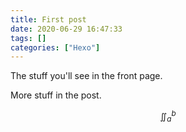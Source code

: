 ```yaml
---
title: First post
date: 2020-06-29 16:47:33
tags: []
categories: ["Hexo"]
---
```


The stuff you'll see in the front page.

<!-- more -->

More stuff in the post.

$$\iint_{a}^{b}$$
